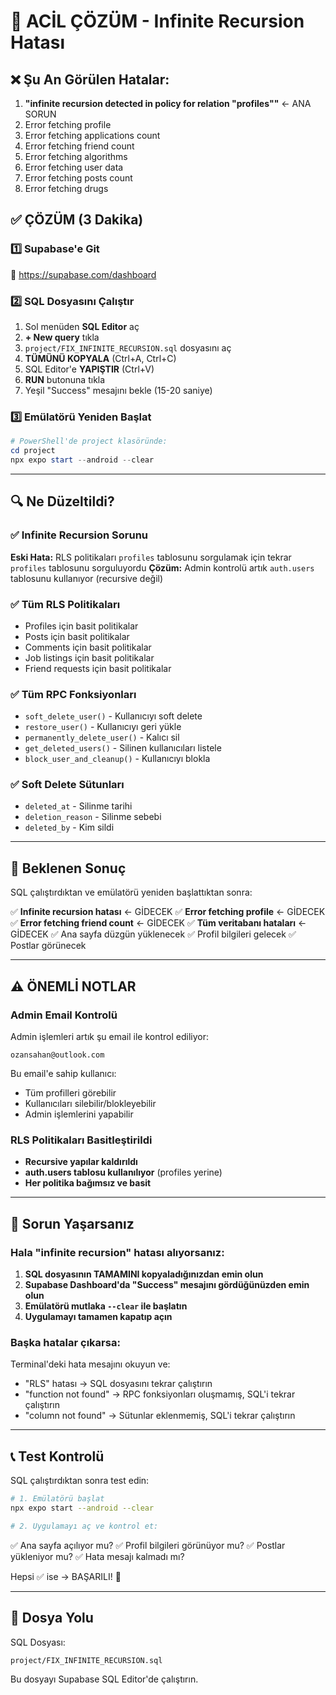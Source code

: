 # 🚨 ACİL ÇÖZÜM - Infinite Recursion Hatası

## ❌ Şu An Görülen Hatalar:

1. **"infinite recursion detected in policy for relation \"profiles\""** ← ANA SORUN
2. Error fetching profile
3. Error fetching applications count
4. Error fetching friend count
5. Error fetching algorithms
6. Error fetching user data
7. Error fetching posts count
8. Error fetching drugs

## ✅ ÇÖZÜM (3 Dakika)

### 1️⃣ Supabase'e Git
🔗 https://supabase.com/dashboard

### 2️⃣ SQL Dosyasını Çalıştır

1. Sol menüden **SQL Editor** aç
2. **+ New query** tıkla
3. `project/FIX_INFINITE_RECURSION.sql` dosyasını aç
4. **TÜMÜNÜ KOPYALA** (Ctrl+A, Ctrl+C)
5. SQL Editor'e **YAPIŞTIR** (Ctrl+V)
6. **RUN** butonuna tıkla
7. Yeşil "Success" mesajını bekle (15-20 saniye)

### 3️⃣ Emülatörü Yeniden Başlat

```powershell
# PowerShell'de project klasöründe:
cd project
npx expo start --android --clear
```

---

## 🔍 Ne Düzeltildi?

### ✅ Infinite Recursion Sorunu
**Eski Hata:** RLS politikaları `profiles` tablosunu sorgulamak için tekrar `profiles` tablosunu sorguluyordu
**Çözüm:** Admin kontrolü artık `auth.users` tablosunu kullanıyor (recursive değil)

### ✅ Tüm RLS Politikaları
- Profiles için basit politikalar
- Posts için basit politikalar
- Comments için basit politikalar
- Job listings için basit politikalar
- Friend requests için basit politikalar

### ✅ Tüm RPC Fonksiyonları
- `soft_delete_user()` - Kullanıcıyı soft delete
- `restore_user()` - Kullanıcıyı geri yükle
- `permanently_delete_user()` - Kalıcı sil
- `get_deleted_users()` - Silinen kullanıcıları listele
- `block_user_and_cleanup()` - Kullanıcıyı blokla

### ✅ Soft Delete Sütunları
- `deleted_at` - Silinme tarihi
- `deletion_reason` - Silinme sebebi
- `deleted_by` - Kim sildi

---

## 🎯 Beklenen Sonuç

SQL çalıştırdıktan ve emülatörü yeniden başlattıktan sonra:

✅ **Infinite recursion hatası** ← GİDECEK
✅ **Error fetching profile** ← GİDECEK
✅ **Error fetching friend count** ← GİDECEK
✅ **Tüm veritabanı hataları** ← GİDECEK
✅ Ana sayfa düzgün yüklenecek
✅ Profil bilgileri gelecek
✅ Postlar görünecek

---

## ⚠️ ÖNEMLİ NOTLAR

### Admin Email Kontrolü
Admin işlemleri artık şu email ile kontrol ediliyor:
```
ozansahan@outlook.com
```

Bu email'e sahip kullanıcı:
- Tüm profilleri görebilir
- Kullanıcıları silebilir/blokleyebilir
- Admin işlemlerini yapabilir

### RLS Politikaları Basitleştirildi
- **Recursive yapılar kaldırıldı**
- **auth.users tablosu kullanılıyor** (profiles yerine)
- **Her politika bağımsız ve basit**

---

## 🔧 Sorun Yaşarsanız

### Hala "infinite recursion" hatası alıyorsanız:

1. **SQL dosyasının TAMAMINI kopyaladığınızdan emin olun**
2. **Supabase Dashboard'da "Success" mesajını gördüğünüzden emin olun**
3. **Emülatörü mutlaka `--clear` ile başlatın**
4. **Uygulamayı tamamen kapatıp açın**

### Başka hatalar çıkarsa:

Terminal'deki hata mesajını okuyun ve:
- "RLS" hatası → SQL dosyasını tekrar çalıştırın
- "function not found" → RPC fonksiyonları oluşmamış, SQL'i tekrar çalıştırın
- "column not found" → Sütunlar eklenmemiş, SQL'i tekrar çalıştırın

---

## 📞 Test Kontrolü

SQL çalıştırdıktan sonra test edin:

```bash
# 1. Emülatörü başlat
npx expo start --android --clear

# 2. Uygulamayı aç ve kontrol et:
```

✅ Ana sayfa açılıyor mu?
✅ Profil bilgileri görünüyor mu?
✅ Postlar yükleniyor mu?
✅ Hata mesajı kalmadı mı?

Hepsi ✅ ise → BAŞARILI! 🎉

---

## 🔗 Dosya Yolu

SQL Dosyası:
```
project/FIX_INFINITE_RECURSION.sql
```

Bu dosyayı Supabase SQL Editor'de çalıştırın.

